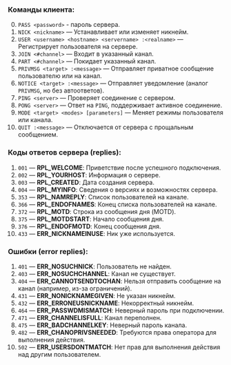 
### **Команды клиента:**
0. `PASS <password>` - пароль сервера.
1. `NICK <nickname>` — Устанавливает или изменяет никнейм.  
2. `USER <username> <hostname> <servername> :<realname>` — Регистрирует пользователя на сервере.  
3. `JOIN <#channel>` — Входит в указанный канал.  
4. `PART <#channel>` — Покидает указанный канал.  
5. `PRIVMSG <target> :<message>` — Отправляет приватное сообщение пользователю или на канал.  
6. `NOTICE <target> :<message>` — Отправляет уведомление (аналог `PRIVMSG`, но без автоответов).  
7. `PING <server>` — Проверяет соединение с сервером.  
8. `PONG <server>` — Ответ на `PING`, поддерживает активное соединение.  
9. `MODE <target> <modes> [parameters]` — Меняет режимы пользователя или канала.  
10. `QUIT :<message>` — Отключается от сервера с прощальным сообщением.  

### **Коды ответов сервера (replies):**
1. `001` — **RPL_WELCOME**: Приветствие после успешного подключения.  
2. `002` — **RPL_YOURHOST**: Информация о сервере.  
3. `003` — **RPL_CREATED**: Дата создания сервера.  
4. `004` — **RPL_MYINFO**: Сведения о версиях и возможностях сервера.  
5. `353` — **RPL_NAMREPLY**: Список пользователей на канале.  
6. `366` — **RPL_ENDOFNAMES**: Конец списка пользователей на канале.  
7. `372` — **RPL_MOTD**: Строка из сообщения дня (MOTD).  
8. `375` — **RPL_MOTDSTART**: Начало сообщения дня.  
9. `376` — **RPL_ENDOFMOTD**: Конец сообщения дня.  
10. `433` — **ERR_NICKNAMEINUSE**: Ник уже используется.  

### **Ошибки (error replies):**
1. `401` — **ERR_NOSUCHNICK**: Пользователь не найден.  
2. `403` — **ERR_NOSUCHCHANNEL**: Канал не существует.  
3. `404` — **ERR_CANNOTSENDTOCHAN**: Нельзя отправить сообщение на канал (например, из-за ограничений).  
4. `431` — **ERR_NONICKNAMEGIVEN**: Не указан никнейм.  
5. `432` — **ERR_ERRONEUSNICKNAME**: Некорректный никнейм.  
6. `464` — **ERR_PASSWDMISMATCH**: Неверный пароль при подключении.  
7. `471` — **ERR_CHANNELISFULL**: Канал переполнен.  
8. `475` — **ERR_BADCHANNELKEY**: Неверный пароль канала.  
9. `482` — **ERR_CHANOPRIVSNEEDED**: Требуются права оператора для выполнения действия.  
10. `502` — **ERR_USERSDONTMATCH**: Нет прав для выполнения действия над другим пользователем.  
